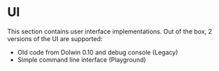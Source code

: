 # UI

This section contains user interface implementations. Out of the box, 2 versions of the UI are supported:
- Old code from Dolwin 0.10 and debug console (Legacy)
- Simple command line interface (Playground)
